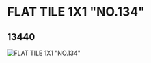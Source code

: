 # FLAT TILE 1X1 "NO.134"
## 13440
![FLAT TILE 1X1 "NO.134"](https://lc-www-live-s.legocdn.com/media/bricks/5/2/6029818.jpg)